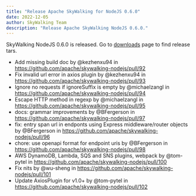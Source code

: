 ```yaml
---
title: "Release Apache SkyWalking for NodeJS 0.6.0"
date: 2022-12-05
author: SkyWalking Team
description: "Release Apache SkyWalking NodeJS 0.6.0."
---
```


SkyWalking NodeJS 0.6.0 is released. Go to [downloads](/downloads) page to find release tars.

* Add missing build doc by @kezhenxu94 in https://github.com/apache/skywalking-nodejs/pull/92
* Fix invalid url error in axios plugin by @kezhenxu94 in https://github.com/apache/skywalking-nodejs/pull/93
* Ignore no requests if ignoreSuffix is empty by @michaelzangl in https://github.com/apache/skywalking-nodejs/pull/94
* Escape HTTP method in regexp by @michaelzangl in https://github.com/apache/skywalking-nodejs/pull/95
* docs: grammar improvements by @BFergerson in https://github.com/apache/skywalking-nodejs/pull/97
* fix: entry span url in endponts using Express middleware/router objects by @BFergerson in https://github.com/apache/skywalking-nodejs/pull/96
* chore: use openapi format for endpoint uris by @BFergerson in https://github.com/apache/skywalking-nodejs/pull/98
* AWS DynamoDB, Lambda, SQS and SNS plugins, webpack by @tom-pytel in https://github.com/apache/skywalking-nodejs/pull/100
* Fix nits by @wu-sheng in https://github.com/apache/skywalking-nodejs/pull/101
* Update AxiosPlugin for v1.0+ by @tom-pytel in https://github.com/apache/skywalking-nodejs/pull/102

